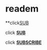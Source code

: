 # readem
**click[SUB](https://ubo://subscribe?location=https%3A%2F%2Feasylist-downloads.adblockplus.org%2Fantiadblockfilters.txt&title=Adblock%20Warning%20Removal%20List)

click **[SUB](https://ubo://subscribe?location=https%3A%2F%2Feasylist-downloads.adblockplus.org%2Fantiadblockfilters.txt&title=Adblock%20Warning%20Removal%20List")**




click **[SUBSCRIBE](https://subscribe?location=https://raw.githubusercontent.com/anon9931/ub/master/filter.txt&title=Filters%20by%20anon9931)**
